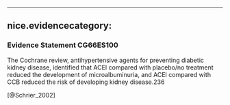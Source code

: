 
---
nice.evidencecategory: 
---

### Evidence Statement CG66ES100
The Cochrane review, antihypertensive agents for preventing diabetic kidney disease, identified
that ACEI compared with placebo/no treatment reduced the development of microalbuminuria,
and ACEI compared with CCB reduced the risk of developing kidney disease.236

[@Schrier_2002]

